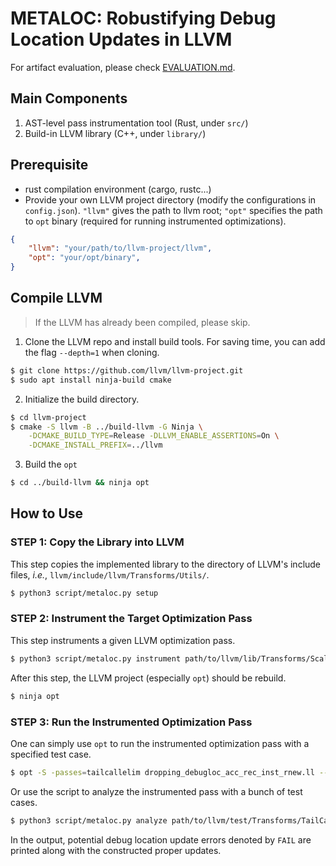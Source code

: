 # METALOC: Robustifying Debug Location Updates in LLVM

For artifact evaluation, please check [EVALUATION.md](./EVALUATION.md).

## Main Components

1. AST-level pass instrumentation tool (Rust, under `src/`)
2. Build-in LLVM library (C++, under `library/`)

## Prerequisite

* rust compilation environment (cargo, rustc...)
* Provide your own LLVM project directory (modify the configurations in `config.json`). `"llvm"` gives the path to llvm root; `"opt"` specifies the path to `opt` binary (required for running instrumented optimizations).
```json
{
    "llvm": "your/path/to/llvm-project/llvm",
    "opt": "your/opt/binary",
}
```

## Compile LLVM

> If the LLVM has already been compiled, please skip.

1. Clone the LLVM repo and install build tools. For saving time, you can add the flag `--depth=1` when cloning.

```bash
$ git clone https://github.com/llvm/llvm-project.git
$ sudo apt install ninja-build cmake
```

2. Initialize the build directory.

```bash
$ cd llvm-project
$ cmake -S llvm -B ../build-llvm -G Ninja \
	-DCMAKE_BUILD_TYPE=Release -DLLVM_ENABLE_ASSERTIONS=On \
	-DCMAKE_INSTALL_PREFIX=../llvm
```

3. Build the `opt`

```bash
$ cd ../build-llvm && ninja opt
```


## How to Use

### STEP 1: Copy the Library into LLVM

This step copies the implemented library to the directory of LLVM's include files, *i.e.*, `llvm/include/llvm/Transforms/Utils/`.
```bash
$ python3 script/metaloc.py setup
```

### STEP 2: Instrument the Target Optimization Pass

This step instruments a given LLVM optimization pass.

```bash
$ python3 script/metaloc.py instrument path/to/llvm/lib/Transforms/Scalar/TailRecursionElimination.cpp
```

After this step, the LLVM project (especially `opt`) should be rebuild.
```bash
$ ninja opt
```

### STEP 3: Run the Instrumented Optimization Pass

One can simply use `opt` to run the instrumented optimization pass with a specified test case.
```bash
$ opt -S -passes=tailcallelim dropping_debugloc_acc_rec_inst_rnew.ll --disable-output
```

Or use the script to analyze the instrumented pass with a bunch of test cases.
```bash
$ python3 script/metaloc.py analyze path/to/llvm/test/Transforms/TailCallElim/
```

In the output, potential debug location update errors denoted by `FAIL` are printed along with the constructed proper updates.